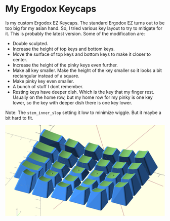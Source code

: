 My Ergodox Keycaps
================== 

Is my custom Ergodox EZ Keycaps. The standard Ergodox EZ turns out to be too big for my
asian hand. So, I tried various key layout to try to mitigate for it. This is probably
the latest version. Some of the modification are:

 - Double sculpted.
 - Increase the height of top keys and bottom keys.
 - Move the surface of top keys and bottom keys to make it closer to center.
 - Increase the height of the pinky keys even further. 
 - Make all key smaller. Make the height of the key smaller so it looks a bit rectangular
   instead of a square. 
 - Make pinky key even smaller.
 - A bunch of stuff I dont remember.
 - Resting keys have deeper dish. Which is the key that my finger rest. Usually on the home row, 
   but my home row for my pinky is one key lower, so the key with deeper dish there is one key lower.

Note: The `stem_inner_slop` setting it low to minimize wiggle. But it maybe a bit hard to fit.

![](image.png)
